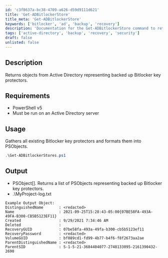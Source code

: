 ```yaml
---
id: 'c3f8637a-bc38-4709-a626-d59d9111d621'
title: 'Get-ADBitlockerStore'
title_meta: 'Get-ADBitlockerStore'
keywords: ['bitlocker', 'ad', 'backup', 'recovery']
description: 'Documentation for the Get-ADBitlockerStore command to return objects from Active Directory representing backed up Bitlocker key protectors.'
tags: ['active-directory', 'backup', 'recovery', 'security']
draft: false
unlisted: false
---
```


## Description
Returns objects from Active Directory representing backed up Bitlocker key protectors.

## Requirements
- PowerShell v5
- Must be run on an Active Directory server

## Usage
Gathers all existing Bitlocker key protectors and formats them into PSObjects.

```powershell
.\Get-ADBitlockerStores.ps1
```

## Output
- PSObject[]. Returns a list of PSObjects representing backed up Bitlocker key protectors.
- .\MyProject-log.txt

```
Example Output Object:
DistinguishedName       : <redacted>
Name                    : 2021-09-25T15:28:43-05:00{07BE58FA-493A-49FA-B300-CB5B5123EF11}
Created                 : 9/29/2021 7:34:46 AM
Deleted                 :
RecoveryGUID            : 07be58fa-493a-49fa-b300-cb5b5123ef11
RecoveryPassword        : <redacted>
VolumeGUID              : bf089cd1-fd99-4b77-b4f6-f8f2673aa2ae
ParentDistinguishedName : <redacted>
ParentSID               : S-1-5-21-3684404077-2748133095-2161390432-2690
```


